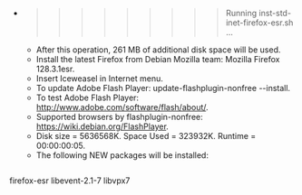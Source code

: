 * >>>>>>>>> Running inst-std-inet-firefox-esr.sh ...
  * After this operation, 261 MB of additional disk space will be used.
  * Install the latest Firefox from Debian Mozilla team: Mozilla Firefox 128.3.1esr.
  * Insert Iceweasel in Internet menu.
  * To update Adobe Flash Player: update-flashplugin-nonfree --install.
  * To test Adobe Flash Player: http://www.adobe.com/software/flash/about/.
  * Supported browsers by flashplugin-nonfree: https://wiki.debian.org/FlashPlayer.
  * Disk size = 5636568K. Space Used = 323932K. Runtime = 00:00:00:05.
  * The following NEW packages will be installed:
  ```bash
firefox-esr libevent-2.1-7 libvpx7
  ```
